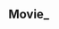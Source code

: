 ## Movie_
<!-- ![preview](/public/preview.PNG)
Movie_ is a online movie streaming website built with [ReactJs](https://react.dev/), [Tailwindcss](https://tailwindcss.com/), [TanStack Query](https://tanstack.com/query/latest)... -->
<!-- 
## Getting started

Clone repository:
```zsh
git clone https://github.com/Bami1212/Movie.git
```

Install dependencies:
```zsh
yarn install
```
OR

```zsh
npm install
```
Create .env and add api key:
```zsh
VITE_API_KEY= api_key
VITE_BACKEND_URL= your back end api url
```
Get api key here: :point_right: https://www.themoviedb.org/
## Backend
Download here: :point_right: https://github.com/huyson201/Movie__api -->
